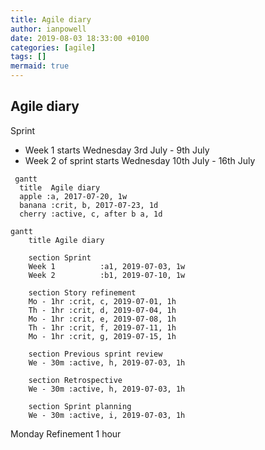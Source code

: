 ```yaml
---
title: Agile diary
author: ianpowell
date: 2019-08-03 18:33:00 +0100
categories: [agile]
tags: []
mermaid: true
---
```


## Agile diary

Sprint
* Week 1 starts Wednesday 3rd July - 9th July
* Week 2 of sprint starts Wednesday 10th July - 16th July

```mermaid
 gantt
  title  Agile diary
  apple :a, 2017-07-20, 1w
  banana :crit, b, 2017-07-23, 1d
  cherry :active, c, after b a, 1d
```



```mermaid
gantt
    title Agile diary

    section Sprint
    Week 1          :a1, 2019-07-03, 1w
    Week 2          :b1, 2019-07-10, 1w

    section Story refinement
    Mo - 1hr :crit, c, 2019-07-01, 1h
    Th - 1hr :crit, d, 2019-07-04, 1h
    Mo - 1hr :crit, e, 2019-07-08, 1h
    Th - 1hr :crit, f, 2019-07-11, 1h
    Mo - 1hr :crit, g, 2019-07-15, 1h

    section Previous sprint review
    We - 30m :active, h, 2019-07-03, 1h

    section Retrospective
    We - 30m :active, h, 2019-07-03, 1h

    section Sprint planning
    We - 30m :active, i, 2019-07-03, 1h
```

Monday Refinement 1 hour

    